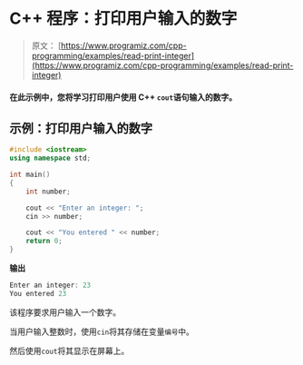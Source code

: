 # C++ 程序：打印用户输入的数字

> 原文： [https://www.programiz.com/cpp-programming/examples/read-print-integer](https://www.programiz.com/cpp-programming/examples/read-print-integer)

#### 在此示例中，您将学习打印用户使用 C++ `cout`语句输入的数字。

## 示例：打印用户输入的数字

```cpp
#include <iostream>
using namespace std;

int main()
{    
    int number;

    cout << "Enter an integer: ";
    cin >> number;

    cout << "You entered " << number;    
    return 0;
}
```

**输出**

```cpp
Enter an integer: 23
You entered 23
```

该程序要求用户输入一个数字。

当用户输入整数时，使用`cin`将其存储在变量`编号`中。

然后使用`cout`将其显示在屏幕上。